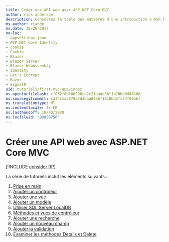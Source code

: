 ```yaml
---
title: Créer une API web avec ASP.NET Core MVC
author: rick-anderson
description: Consultez la table des matières d’une introduction à ASP.NET Core MVC.
ms.author: riande
ms.date: 10/26/2017
no-loc:
- appsettings.json
- ASP.NET Core Identity
- cookie
- Cookie
- Blazor
- Blazor Server
- Blazor WebAssembly
- Identity
- Let's Encrypt
- Razor
- SignalR
uid: tutorials/first-mvc-app/index
ms.openlocfilehash: cf052f0df00096ce2c21aada56f1b78be8d48208
ms.sourcegitcommit: ca34c1ac578e7d3daa0febf1810ba5fc74f60bbf
ms.translationtype: MT
ms.contentlocale: fr-FR
ms.lasthandoff: 10/30/2020
ms.locfileid: "93050756"
---
```

# <a name="create-a-web-app-with-aspnet-core-mvc"></a>Créer une API web avec ASP.NET Core MVC

[!INCLUDE [consider RP](~/includes/razor.md)]

La série de tutoriels inclut les éléments suivants :

1. [Prise en main](start-mvc.md)
1. [Ajouter un contrôleur](adding-controller.md)
1. [Ajouter une vue](adding-view.md)
1. [Ajouter un modèle](adding-model.md)
1. [Utiliser SQL Server LocalDB](working-with-sql.md)
1. [Méthodes et vues de contrôleur](controller-methods-views.md)
1. [Ajouter une recherche](search.md)
1. [Ajouter un nouveau champ](new-field.md)
1. [Ajouter la validation](validation.md)
1. [Examiner les méthodes Details et Delete](details.md)
